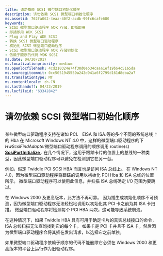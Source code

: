 ```yaml
---
title: 请勿依赖 SCSI 微型端口初始化顺序
description: 请勿依赖 SCSI 微型端口初始化顺序
ms.assetid: 762fa062-4eaa-40f2-acdb-99fc6cafe680
keywords:
- SCSI 微型端口驱动程序 WDK 存储，即插即用
- 即插即用 WDK SCSI
- Plug and Play WDK SCSI
- 转换 SCSI 微型端口驱动程序
- 初始化 SCSI 微型端口驱动程序
- SCSI 微型端口驱动程序 WDK 存储初始化
- 依赖于顺序的代码 WDK SCSI
ms.date: 04/20/2017
ms.localizationpriority: medium
ms.openlocfilehash: 4cd210324e74f30d0eb34caaa1ef19b64c5165da
ms.sourcegitcommit: 0cc5051945559a242d941a6f2799d161d8eba2a7
ms.translationtype: MT
ms.contentlocale: zh-CN
ms.lasthandoff: 04/23/2019
ms.locfileid: "63342842"
---
```

# <a name="do-not-depend-on-order-of-scsi-miniport-initialization"></a>请勿依赖 SCSI 微型端口初始化顺序


## <span id="ddk_do_not_depend_on_order_of_scsi_miniport_initialization_kg"></span><span id="DDK_DO_NOT_DEPEND_ON_ORDER_OF_SCSI_MINIPORT_INITIALIZATION_KG"></span>


某些微型端口驱动程序支持在诸如 PCI、 EISA 和 ISA.等的多个不同的系统总线上的 Hba 在 Microsoft Windows NT 4.0 中，这样的微型端口驱动程序的下*HwScsiFindAdapter*微型端口驱动程序调用的顺序调用 routine(s) [ **ScsiPortInitialize** ](https://msdn.microsoft.com/library/windows/hardware/ff564645). 在几个情况下，这用于跟踪卡片的位置上的总线的一种类型，因此微型端口驱动程序可以避免在检测到它在另一台。

例如，假定 Twiddle PCI SCSI HBA 而言也是访问 ISA 总线上。 在 Windows NT 4.0，因为微型端口驱动程序将跟踪的调用以初始化 PCI Hba 和 ISA 总线的位置所示。 微型端口驱动程序可以使用此信息，并扫描 ISA 总线确定 I/O 范围为要跳过。

在 Windows 2000 及更高版本，此方法不再可靠。 因为插生成初始化顺序不可预测，因为微型端口驱动程序无法轻松地调用以初始化其 PCI 卡之前为其 ISA 卡扫描。 微型端口驱动程序将检测每个 PCI HBA 两次，这可能导致系统崩溃。

在这种情况下，如果 Twiddle HBA 具有可用于确定卡片的真实总线接口的命令，ISA 总线扫描无法查询找到它的每个卡。 如果卡是 PCI 卡并且不 ISA 卡，然后因为微型端口驱动程序会将其插在发出请求，以选择它之前单独。

如果微型端口驱动程序依赖于顺序的代码不能删除它必须在 Windows 2000 和更高版本的平台上运行作为旧驱动程序。

 

 




